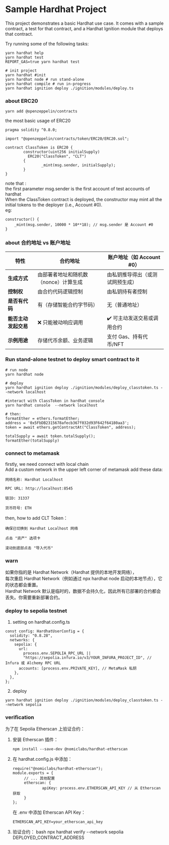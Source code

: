# Sample Hardhat Project

This project demonstrates a basic Hardhat use case. It comes with a sample contract, a test for that contract, and a Hardhat Ignition module that deploys that contract.

Try running some of the following tasks:

```shell
yarn hardhat help
yarn hardhat test
REPORT_GAS=true yarn hardhat test

# init project
yarn hardhat #init
yarn hardhat node # run stand-alone
yarn hardhat compile # run in-progress
yarn hardhat ignition deploy ./ignition/modules/deploy.ts
```

### about ERC20

```shell
yarn add @openzeppelin/contracts

```

the most basic usage of ERC20

```
pragma solidity ^0.8.0;

import "@openzeppelin/contracts/token/ERC20/ERC20.sol";

contract ClassToken is ERC20 {
        constructor(uint256 initialSupply)
          ERC20("ClassToken", "CLT")
        {
                _mint(msg.sender, initialSupply);
        }
}

```

note that :  
the first parameter msg.sender is the first account of test accounts of hardhat  
When the ClassToken contract is deployed, the constructor may mint all the initial tokens to the deployer (i.e., Account #0).  
eg:

```
constructor() {
    _mint(msg.sender, 10000 * 10**18); // msg.sender 是 Account #0
}

```

### about **合约地址 vs 账户地址**

| 特性                 | 合约地址                              | 账户地址（如 Account #0）        |
| -------------------- | ------------------------------------- | -------------------------------- |
| **生成方式**         | 由部署者地址和随机数（nonce）计算生成 | 由私钥推导得出（或测试网预生成） |
| **控制权**           | 由合约代码逻辑控制                    | 由私钥持有者控制                 |
| **是否有代码**       | 有（存储智能合约字节码）              | 无（普通地址）                   |
| **能否主动发起交易** | ❌ 只能被动响应调用                   | ✔️ 可主动发送交易或调用合约      |
| **示例用途**         | 存储代币余额、业务逻辑                | 支付 Gas、持有代币/NFT           |

### Run stand-alone testnet to deploy smart contract to it

```shell
# run node
yarn hardhat node

# deploy
yarn hardhat ignition deploy ./ignition/modules/deploy_classtoken.ts --network localhost

#interact with ClassToken in hardhat console
yarn hardhat console  --network localhost

# then:
formatEther = ethers.formatEther;
address = '0x5FbDB2315678afecb367f032d93F642f64180aa3';
token = await ethers.getContractAt("ClassToken", address);

totalSupply = await token.totalSupply();
formatEther(totalSupply)

```

### connect to metamask

firstly, we need connect with local chain  
Add a custom network in the upper left corner of metamask
add these data:

```
网络名称: Hardhat Localhost

RPC URL: http://localhost:8545

链ID: 31337

货币符号: ETH
```

then, how to add CLT Token：

```
确保已切换到 Hardhat Localhost 网络

点击 "资产" 选项卡

滚动到底部点击 "导入代币"
```

### warn

如果你指的是 Hardhat Network（Hardhat 提供的本地开发网络），  
每次重启 Hardhat Network（例如通过 npx hardhat node 启动的本地节点），它的状态都会重置。  
Hardhat Network 默认是临时的，数据不会持久化，因此所有已部署的合约都会丢失。你需要重新部署合约。

### deploy to sepolia testnet

1. setting on hardhat.config.ts

```
const config: HardhatUserConfig = {
  solidity: "0.8.28",
  networks: {
    sepolia: {
      url:
        process.env.SEPOLIA_RPC_URL ||
        "https://sepolia.infura.io/v3/YOUR_INFURA_PROJECT_ID", // Infura 或 Alchemy RPC URL
      accounts: [process.env.PRIVATE_KEY], // MetaMask 私钥
    },
  },
};

```

2. deploy

```
yarn hardhat ignition deploy ./ignition/modules/deploy_classtoken.ts --network sepolia

```

### verification

为了在 Sepolia Etherscan 上验证合约：

1. 安装 Etherscan 插件：
   ```
   npm install --save-dev @nomiclabs/hardhat-etherscan
   ```
2. 在 hardhat.config.js 中添加：
   ```
   require("@nomiclabs/hardhat-etherscan");
   module.exports = {
        // ... 其他配置
        etherscan: {
                apiKey: process.env.ETHERSCAN_API_KEY // 从 Etherscan 获取
        }
   };
   ```
   在 .env 中添加 Etherscan API Key：
   ```
   ETHERSCAN_API_KEY=your_etherscan_api_key
   ```
3. 验证合约：
   bash
   npx hardhat verify --network sepolia DEPLOYED_CONTRACT_ADDRESS
